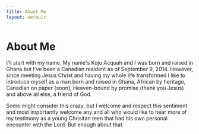 ```yaml
---
title: About Me
layout: default
---
```


# About Me

I'll start with my name. My name's Kojo Acquah and I was born and raised in Ghana
but I've been a Canadian resident as of September 9, 2014. However, since meeting
Jesus Christ and having my whole life transformed I like to introduce myself as
a man born and raised in Ghana, African by heritage, Canadian on paper (soon),
Heaven-bound by promise (thank you Jesus) and above all else, a friend of God.

Some might consider this crazy, but I welcome and respect this sentiment and most
importantly welcome any and all who would like to hear more of my testimony as
a young Chrisitan teen that had his own personal encounter with the Lord. But
enough about that.